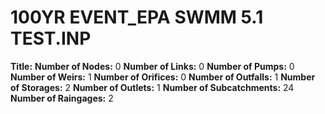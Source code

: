# 100YR EVENT_EPA SWMM 5.1 TEST.INP
**Title:** 
**Number of Nodes:** 0
**Number of Links:** 0
**Number of Pumps:** 0
**Number of Weirs:** 1
**Number of Orifices:** 0
**Number of Outfalls:** 1
**Number of Storages:** 2
**Number of Outlets:** 1
**Number of Subcatchments:** 24
**Number of Raingages:** 2
